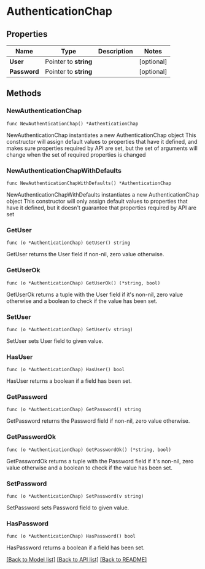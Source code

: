 # AuthenticationChap

## Properties

Name | Type | Description | Notes
------------ | ------------- | ------------- | -------------
**User** | Pointer to **string** |  | [optional] 
**Password** | Pointer to **string** |  | [optional] 

## Methods

### NewAuthenticationChap

`func NewAuthenticationChap() *AuthenticationChap`

NewAuthenticationChap instantiates a new AuthenticationChap object
This constructor will assign default values to properties that have it defined,
and makes sure properties required by API are set, but the set of arguments
will change when the set of required properties is changed

### NewAuthenticationChapWithDefaults

`func NewAuthenticationChapWithDefaults() *AuthenticationChap`

NewAuthenticationChapWithDefaults instantiates a new AuthenticationChap object
This constructor will only assign default values to properties that have it defined,
but it doesn't guarantee that properties required by API are set

### GetUser

`func (o *AuthenticationChap) GetUser() string`

GetUser returns the User field if non-nil, zero value otherwise.

### GetUserOk

`func (o *AuthenticationChap) GetUserOk() (*string, bool)`

GetUserOk returns a tuple with the User field if it's non-nil, zero value otherwise
and a boolean to check if the value has been set.

### SetUser

`func (o *AuthenticationChap) SetUser(v string)`

SetUser sets User field to given value.

### HasUser

`func (o *AuthenticationChap) HasUser() bool`

HasUser returns a boolean if a field has been set.

### GetPassword

`func (o *AuthenticationChap) GetPassword() string`

GetPassword returns the Password field if non-nil, zero value otherwise.

### GetPasswordOk

`func (o *AuthenticationChap) GetPasswordOk() (*string, bool)`

GetPasswordOk returns a tuple with the Password field if it's non-nil, zero value otherwise
and a boolean to check if the value has been set.

### SetPassword

`func (o *AuthenticationChap) SetPassword(v string)`

SetPassword sets Password field to given value.

### HasPassword

`func (o *AuthenticationChap) HasPassword() bool`

HasPassword returns a boolean if a field has been set.


[[Back to Model list]](../README.md#documentation-for-models) [[Back to API list]](../README.md#documentation-for-api-endpoints) [[Back to README]](../README.md)


